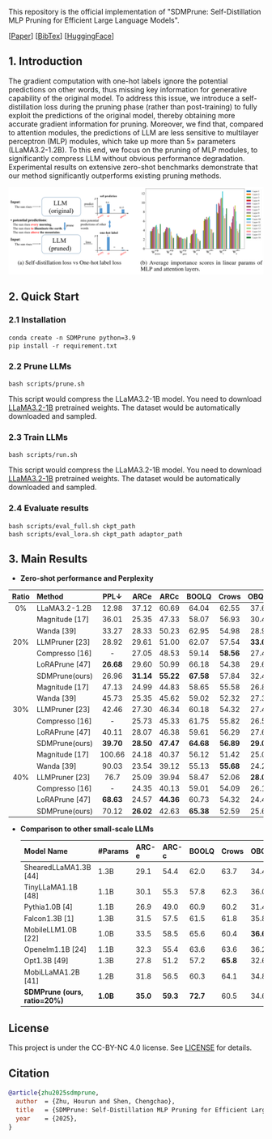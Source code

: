 

This repository is the official implementation of "SDMPrune: Self-Distillation MLP Pruning for Efficient Large Language Models".

[[Paper]()]    [[BibTex](#Citation)]    [[HuggingFace](https://huggingface.co/visresearch/SDMPrune/tree/main)]

## 1. Introduction

The gradient computation with one-hot labels ignore the potential predictions on other words, thus missing key information for generative capability of the original model. To address this issue, we introduce a self-distillation loss during the pruning phase (rather than post-training) to fully exploit the predictions of the original model, thereby obtaining more accurate gradient information for pruning. Moreover, we find that, compared to attention modules, the predictions of LLM are less sensitive to multilayer perceptron (MLP) modules, which take up more than 5× parameters (LLaMA3.2-1.2B). To this end, we focus on the pruning of MLP modules, to significantly compress LLM without obvious performance degradation. Experimental results on extensive zero-shot benchmarks demonstrate that our method significantly outperforms existing pruning methods.

![](./images/motivation.png)



## 2. Quick Start

### 2.1 Installation
```
conda create -n SDMPrune python=3.9
pip install -r requirement.txt
```

### 2.2 Prune LLMs

```
bash scripts/prune.sh
```
This script would compress the LLaMA3.2-1B model. You need to download [LLaMA3.2-1B](https://huggingface.co/meta-llama/Llama-3.2-1B) pretrained weights. The dataset would be automatically downloaded and sampled.



### 2.3 Train LLMs

```
bash scripts/run.sh
```
This script would compress the LLaMA3.2-1B model. You need to download [LLaMA3.2-1B](https://huggingface.co/meta-llama/Llama-3.2-1B) pretrained weights. The dataset would be automatically downloaded and sampled.



### 2.4 Evaluate results

```
bash scripts/eval_full.sh ckpt_path
bash scripts/eval_lora.sh ckpt_path adaptor_path
```



## 3. Main Results

+ **Zero-shot performance and Perplexity**

| Ratio | Method         |   PPL↓    |   ARCe    |   ARCc    |   BOOLQ   |   Crows   |   OBQA   |   PIQA    |   Race    |   SIQA    |    TQA    |   Wino    | Average↑  |
| :---: | :------------- | :-------: | :-------: | :-------: | :-------: | :-------: | :------: | :-------: | :-------: | :-------: | :-------: | :-------: | :-------: |
|  0%   | LLaMA3.2-1.2B  |   12.98   |   37.12   |   60.69   |   64.04   |   62.55   |   37.6   |   74.16   |   37.61   |   42.89   |   37.70   |   60.38   |   51.47   |
|       | Magnitude [17] |   36.01   |   25.35   |   47.33   |   58.07   |   56.93   |   30.4   |   66.33   |   32.03   |   41.21   |   40.12   |   53.46   |   45.12   |
|       | Wanda [39]     |   33.27   |   28.33   |   50.23   |   62.95   |   54.98   |   28.9   |   65.89   |   33.84   |   41.00   | **42.32** |   54.23   |   46.27   |
|  20%  | LLMPruner [23] |   28.92   |   29.61   |   51.00   |   62.07   |   57.54   | **33.6** |   67.19   |   33.68   |   40.89   |   41.68   |   56.59   |   47.39   |
|       | Compresso [16] |     -     |   27.05   |   48.53   |   59.14   | **58.56** |   27.4   |   66.97   |   33.21   |   40.23   |   43.74   |   55.64   |   46.05   |
|       | LoRAPrune [47] | **26.68** |   29.60   |   50.99   |   66.18   |   54.38   |   29.6   |   66.36   |   34.05   |   42.02   |   41.66   | **56.91** |   47.17   |
|       | SDMPrune(ours) |   26.96   | **31.14** | **55.22** | **67.58** |   57.84   |   32.4   | **70.29** | **35.41** | **42.73** |   40.20   |   56.59   | **48.94** |
|       | Magnitude [17] |   47.13   |   24.99   |   44.83   |   58.65   |   55.58   |   26.8   |   62.79   |   31.25   |   38.24   |   39.27   |   50.32   |   43.27   |
|       | Wanda [39]     |   45.73   |   25.35   |   45.62   |   59.02   |   52.32   |   27.3   |   63.19   |   31.73   |   37.73   |   43.12   |   54.65   |   44.01   |
|  30%  | LLMPruner [23] |   42.46   |   27.30   |   46.34   |   60.18   |   54.32   |   27.4   |   63.98   |   32.87   |   38.43   | **42.48** |   54.64   |   44.79   |
|       | Compresso [16] |     -     |   25.73   |   45.33   |   61.75   |   55.82   |   26.5   |   62.29   |   31.83   |   37.13   |   40.73   |   53.45   |   44.06   |
|       | LoRAPrune [47] |   40.11   |   28.07   |   46.38   |   59.61   |   56.29   |   27.6   |   64.92   |   32.37   |   37.32   |   41.59   |   54.38   |   44.86   |
|       | SDMPrune(ours) | **39.70** | **28.50** | **47.47** | **64.68** | **56.89** | **29.0** | **66.32** | **33.21** | **40.84** |   42.35   | **54.70** | **46.40** |
|       | Magnitude [17] |  100.66   |   24.18   |   40.37   |   56.12   |   51.42   |   25.0   |   61.07   |   31.24   |   37.25   |   43.01   |   49.81   |   41.95   |
|       | Wanda [39]     |   90.03   |   23.54   |   39.12   |   55.13   | **55.68** |   24.2   |   60.12   |   30.79   |   37.92   |   44.13   |   50.14   |   42.08   |
|  40%  | LLMPruner [23] |   76.7    |   25.09   |   39.94   |   58.47   |   52.06   | **28.0** |   60.45   |   30.33   |   38.69   | **44.90** |   51.14   |   42.91   |
|       | Compresso [16] |     -     |   24.35   |   40.13   |   59.01   |   54.09   |   26.1   |   61.92   |   30.61   |   37.64   |   42.53   |   51.09   |   42.75   |
|       | LoRAPrune [47] | **68.63** |   24.57   | **44.36** |   60.73   |   54.32   |   24.4   |   60.50   |   28.52   |   37.87   |   41.38   |   52.33   |   42.90   |
|       | SDMPrune(ours) |   70.12   | **26.02** |   42.63   | **65.38** |   52.59   |   25.6   | **63.44** | **32.25** | **38.74** |   43.30   | **52.17** | **44.21** |

+ **Comparison to other small-scale LLMs**

  | Model Name                     | #Params  | ARC-e    | ARC-c    | BOOLQ    | Crows    | OBQA     | PIQA     | Race     | SIQA     | TFIQA    | Wino     | Average  |
  | ------------------------------ | -------- | -------- | -------- | -------- | -------- | -------- | -------- | -------- | -------- | -------- | -------- | -------- |
  | ShearedLLaMA1.3B [44]          | 1.3B     | 29.1     | 54.4     | 62.0     | 63.7     | 34.4     | 73.4     | 36.3     | 41.3     | 36.8     | 58.1     | 49.0     |
  | TinyLLaMA1.1B [48]             | 1.1B     | 30.1     | 55.3     | 57.8     | 62.3     | 36.0     | 73.3     | 36.5     | 40.6     | 37.6     | 59.1     | 48.9     |
  | Pythia1.0B [4]                 | 1.1B     | 26.9     | 49.0     | 60.9     | 60.2     | 31.4     | 69.3     | 32.8     | 39.8     | **40.5** | 53.6     | 46.4     |
  | Falcon1.3B [1]                 | 1.3B     | 31.5     | 57.5     | 61.5     | 61.8     | 35.8     | 74.6     | 36.2     | 41.1     | 35.8     | 61.2     | 49.7     |
  | MobileLLM1.0B [22]             | 1.0B     | 33.5     | 58.5     | 65.6     | 60.4     | **36.6** | 73.6     | 34.6     | 41.3     | 38.3     | **63.3** | 50.6     |
  | Openelm1.1B [24]               | 1.1B     | 32.3     | 55.4     | 63.6     | 63.6     | 36.2     | **75.6** | 36.5     | 42.8     | 37.0     | 61.7     | 50.5     |
  | Opt1.3B [49]                   | 1.3B     | 27.8     | 51.2     | 57.2     | **65.8** | 32.6     | 70.9     | 34.2     | 40.4     | 38.7     | 59.4     | 47.8     |
  | MobiLLaMA1.2B [41]             | 1.2B     | 31.8     | 56.5     | 60.3     | 64.1     | 34.8     | 74.8     | 34.9     | 42.0     | 35.2     | 59.3     | 49.4     |
  | **SDMPrune (ours, ratio=20%)** | **1.0B** | **35.0** | **59.3** | **72.7** | 60.5     | 34.6     | 72.4     | **37.0** | **44.2** | 39.7     | 58.5     | **51.4** |



## License

This project is under the CC-BY-NC 4.0 license. See [LICENSE](LICENSE) for details.

## Citation

```bibtex
@article{zhu2025sdmprune,
  author  = {Zhu, Hourun and Shen, Chengchao},
  title   = {SDMPrune: Self-Distillation MLP Pruning for Efficient Large Language Models},
  year    = {2025},
}
```

